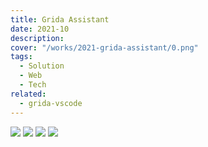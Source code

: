 ```yaml
---
title: Grida Assistant
date: 2021-10
description:
cover: "/works/2021-grida-assistant/0.png"
tags:
  - Solution
  - Web
  - Tech
related:
  - grida-vscode
---
```


![](/works/2021-grida-assistant/1.png)
![](/works/2021-grida-assistant/2.png)
![](/works/2021-grida-assistant/3.png)
![](/works/2021-grida-assistant/4.png)
